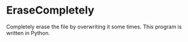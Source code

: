 # EraseCompletely
Completely erase the file by overwriting it some times. This program is written in Python.
